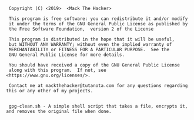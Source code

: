 
     Copyright (C) <2019>  <Mack The Hacker>
 
     This program is free software: you can redistribute it and/or modify
     it under the terms of the GNU General Public License as published by
     the Free Software Foundation,  version 2 of the License
 
     This program is distributed in the hope that it will be useful,
     but WITHOUT ANY WARRANTY; without even the implied warranty of
     MERCHANTABILITY or FITNESS FOR A PARTICULAR PURPOSE.  See the
     GNU General Public License for more details.
 
     You should have received a copy of the GNU General Public License
     along with this program.  If not, see <https://www.gnu.org/licenses/>.

     Contact me at mackthehacker@tutanota.com for any questions regarding this or any other of my projects. 


     gpg-clean.sh - A simple shell script that takes a file, encrypts it, and removes the original file when done. 

